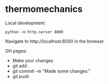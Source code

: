 # thermomechanics

Local development:

```
python -m http.server 8000
```

Navigate to http://localhost:8000 in the browser.


GH pages:

- Make your changes
- git add .
- git commit -m "Made some changes."
- git push